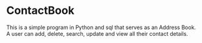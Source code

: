 # ContactBook
This is a simple program in Python and sql that serves as an Address Book. A user can add, delete, search, update and view all their contact details. 
